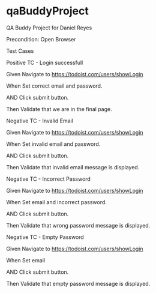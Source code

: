 # qaBuddyProject
QA Buddy Project for Daniel Reyes

Precondition: Open Browser


Test Cases

Positive TC - Login successfull

   Given Navigate to https://todoist.com/users/showLogin
   
   When  Set correct email and password.
   
   AND   Click submit button.
   
   Then  Validate that we are in the final page.
   
   
   
Negative TC - Invalid Email

   Given Navigate to https://todoist.com/users/showLogin
   
   When  Set invalid email and password.
   
   AND   Click submit button.
   
   Then  Validate that invalid email message is displayed.
   
   
   
Negative TC -  Incorrect Password

   Given Navigate to https://todoist.com/users/showLogin
   
   When  Set email and incorrect password.
   
   AND   Click submit button.
   
   Then  Validate that wrong password message is displayed.
   
   
   
Negative TC -  Empty Password

   Given Navigate to https://todoist.com/users/showLogin
   
   When  Set email
   
   AND   Click submit button.
   
   Then  Validate that empty password message is displayed.
